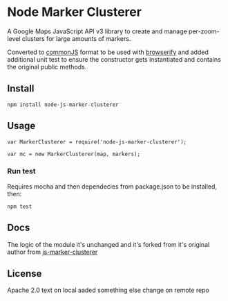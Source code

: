 Node Marker Clusterer
==============

A Google Maps JavaScript API v3 library to create and manage per-zoom-level clusters for large amounts of markers.

Converted to [commonJS](http://www.commonjs.org/) format to be used with [browserify](http://browserify.org/) and added additional unit test to ensure the constructor gets instantiated and contains the original public methods.

## Install
```npm install node-js-marker-clusterer```

## Usage
```var MarkerClusterer = require('node-js-marker-clusterer');```

```var mc = new MarkerClusterer(map, markers);```

### Run test
Requires mocha and then dependecies from package.json to be installed, then:

```npm test```

## Docs
The logic of the module it's unchanged and it's forked from it's original author from [js-marker-clusterer](https://github.com/googlemaps/js-marker-clusterer)

## License
Apache 2.0
text on local aaded something else
change on remote repo
